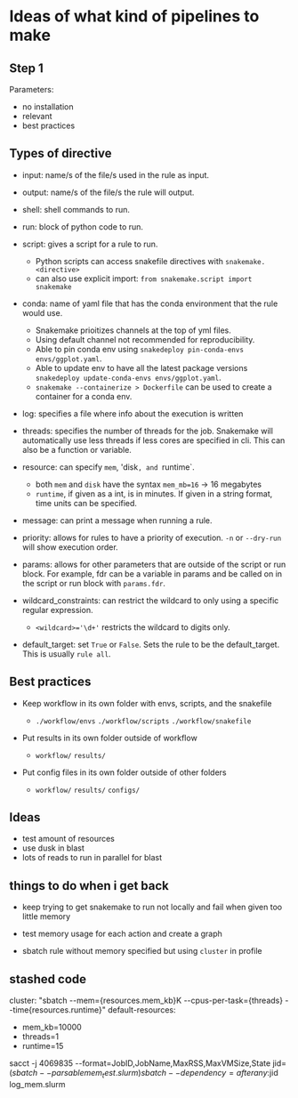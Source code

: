 # Ideas of what kind of pipelines to make

## Step 1

Parameters:
- no installation
- relevant
- best practices

## Types of directive
- input: name/s of the file/s used in the rule as input.

- output: name/s of the file/s the rule will output.

- shell: shell commands to run.

- run: block of python code to run.

- script: gives a script for a rule to run.
    - Python scripts can access snakefile directives with `snakemake.<directive>`
    - can also use explicit import: `from snakemake.script import snakemake`

- conda: name of yaml file that has the conda environment that the rule would use.
    - Snakemake prioitizes channels at the top of yml files.
    - Using default channel not recommended for reproducibility.
    - Able to pin conda env using `snakedeploy pin-conda-envs envs/ggplot.yaml`.
    - Able to update env to have all the latest package versions `snakedeploy update-conda-envs envs/ggplot.yaml`.
    - `snakemake --containerize > Dockerfile` can be used to create a container for a conda env.

- log: specifies a file where info about the execution is written

- threads: specifies the number of threads for the job. Snakemake will automatically use less threads if less cores are specified in cli. This can also be a function or variable.

- resource: can specify `mem`, 'disk`, and `runtime`.
    - both `mem` and `disk` have the syntax `mem_mb=16` -> 16 megabytes
    - `runtime`, if given as a int, is in minutes. If given in a string format, time units can be specified.

- message: can print a message when running a rule.

- priority: allows for rules to have a priority of execution. `-n` or `--dry-run` will show execution order.

- params: allows for other parameters that are outside of the script or run block. For example, fdr can be a variable in params and be called on in the script or run block with `params.fdr`.

- wildcard_constraints: can restrict the wildcard to only using a specific regular expression.
    - `<wildcard>='\d+'` restricts the wildcard to digits only.

- default_target: set `True` or `False`. Sets the rule to be the default_target. This is usually `rule all`.

## Best practices
- Keep workflow in its own folder with envs, scripts, and the snakefile
    - `./workflow/envs` `./workflow/scripts` `./workflow/snakefile`

- Put results in its own folder outside of workflow
    - `workflow/` `results/`

- Put config files in its own folder outside of other folders
    - `workflow/` `results/` `configs/`

## Ideas
- test amount of resources
- use dusk in blast
- lots of reads to run in parallel for blast


## things to do when i get back
- keep trying to get snakemake to run not locally and fail when given too little memory

- test memory usage for each action and create a graph

- sbatch rule without memory specified but using `cluster` in profile

## stashed code
cluster: "sbatch --mem={resources.mem_kb}K --cpus-per-task={threads} --time{resources.runtime}"
default-resources:
  - mem_kb=10000
  - threads=1
  - runtime=15

sacct -j 4069835 --format=JobID,JobName,MaxRSS,MaxVMSize,State
jid=$(sbatch --parsable mem_test.slurm)
sbatch --dependency=afterany:$jid log_mem.slurm